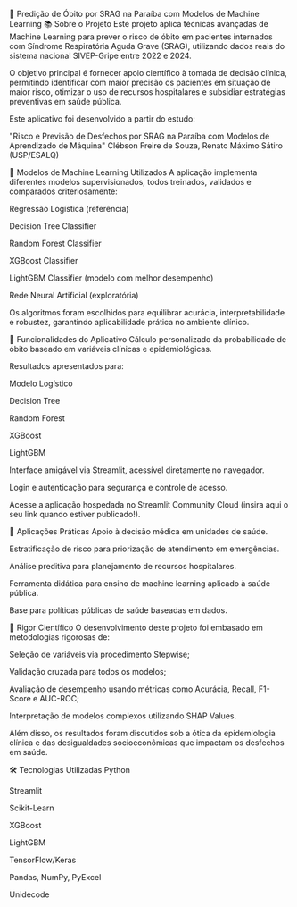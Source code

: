 🎯 Predição de Óbito por SRAG na Paraíba com Modelos de Machine Learning
📚 Sobre o Projeto
Este projeto aplica técnicas avançadas de Machine Learning para prever o risco de óbito em pacientes internados com Síndrome Respiratória Aguda Grave (SRAG), utilizando dados reais do sistema nacional SIVEP-Gripe entre 2022 e 2024.

O objetivo principal é fornecer apoio científico à tomada de decisão clínica, permitindo identificar com maior precisão os pacientes em situação de maior risco, otimizar o uso de recursos hospitalares e subsidiar estratégias preventivas em saúde pública.

Este aplicativo foi desenvolvido a partir do estudo:

"Risco e Previsão de Desfechos por SRAG na Paraíba com Modelos de Aprendizado de Máquina"
Clébson Freire de Souza, Renato Máximo Sátiro (USP/ESALQ)

🧠 Modelos de Machine Learning Utilizados
A aplicação implementa diferentes modelos supervisionados, todos treinados, validados e comparados criteriosamente:

Regressão Logística (referência)

Decision Tree Classifier

Random Forest Classifier

XGBoost Classifier

LightGBM Classifier (modelo com melhor desempenho)

Rede Neural Artificial (exploratória)

Os algoritmos foram escolhidos para equilibrar acurácia, interpretabilidade e robustez, garantindo aplicabilidade prática no ambiente clínico.

🚀 Funcionalidades do Aplicativo
Cálculo personalizado da probabilidade de óbito baseado em variáveis clínicas e epidemiológicas.

Resultados apresentados para:

Modelo Logístico

Decision Tree

Random Forest

XGBoost

LightGBM

Interface amigável via Streamlit, acessível diretamente no navegador.

Login e autenticação para segurança e controle de acesso.

Acesse a aplicação hospedada no Streamlit Community Cloud (insira aqui o seu link quando estiver publicado!).

🏥 Aplicações Práticas
Apoio à decisão médica em unidades de saúde.

Estratificação de risco para priorização de atendimento em emergências.

Análise preditiva para planejamento de recursos hospitalares.

Ferramenta didática para ensino de machine learning aplicado à saúde pública.

Base para políticas públicas de saúde baseadas em dados.

🔬 Rigor Científico
O desenvolvimento deste projeto foi embasado em metodologias rigorosas de:

Seleção de variáveis via procedimento Stepwise;

Validação cruzada para todos os modelos;

Avaliação de desempenho usando métricas como Acurácia, Recall, F1-Score e AUC-ROC;

Interpretação de modelos complexos utilizando SHAP Values.

Além disso, os resultados foram discutidos sob a ótica da epidemiologia clínica e das desigualdades socioeconômicas que impactam os desfechos em saúde.

🛠️ Tecnologias Utilizadas
Python

Streamlit

Scikit-Learn

XGBoost

LightGBM

TensorFlow/Keras

Pandas, NumPy, PyExcel

Unidecode
